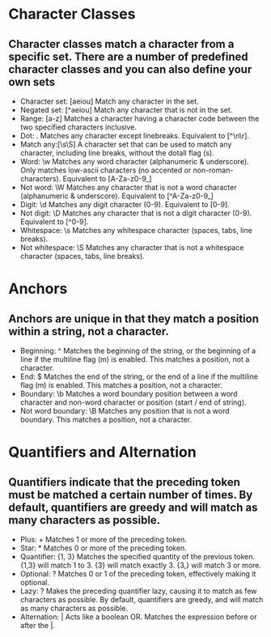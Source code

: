 # Character Classes

## Character classes match a character from a specific set. There are a number of predefined character classes and you can also define your own sets

- Character set: [aeiou] Match any character in the set.
- Negated set: [^aeiou] Match any character that is not in the set.
- Range: [a-z] Matches a character having a character code between the two specified characters inclusive.
- Dot: . Matches any character except linebreaks. Equivalent to [^\n\r].
- Match any:[\s\S]  A character set that can be used to match any character, including line breaks, without the dotall flag (s).
- Word: \w Matches any word character (alphanumeric & underscore). Only matches low-ascii characters (no accented or non-roman- characters). Equivalent to [A-Za-z0-9_]
- Not word: \W Matches any character that is not a word character (alphanumeric & underscore). Equivalent to [^A-Za-z0-9_]
- Digit: \d Matches any digit character (0-9). Equivalent to [0-9].
- Not digit: \D Matches any character that is not a digit character (0-9). Equivalent to [^0-9].
- Whitespace: \s Matches any whitespace character (spaces, tabs, line breaks).
- Not whitespace: \S Matches any character that is not a whitespace character (spaces, tabs, line breaks).

# Anchors

## Anchors are unique in that they match a position within a string, not a character.

- Beginning: ^ Matches the beginning of the string, or the beginning of a line if the multiline flag (m) is enabled. This matches a position, not a character.
- End: $ Matches the end of the string, or the end of a line if the multiline flag (m) is enabled. This matches a position, not a character.
- Boundary: \b Matches a word boundary position between a word character and non-word character or position (start / end of string).
- Not word boundary: \B Matches any position that is not a word boundary. This matches a position, not a character.

# Quantifiers and Alternation

## Quantifiers indicate that the preceding token must be matched a certain number of times. By default, quantifiers are greedy and will match as many characters as possible.

- Plus: + Matches 1 or more of the preceding token.
- Star: * Matches 0 or more of the preceding token.
- Quantifier: {1, 3} Matches the specified quantity of the previous token. {1,3} will match 1 to 3. {3} will match exactly 3. {3,} will match 3 or more.
- Optional: ? Matches 0 or 1 of the preceding token, effectively making it optional.
- Lazy: ? Makes the preceding quantifier lazy, causing it to match as few characters as possible. By default, quantifiers are greedy, and will match as many characters as possible.
- Alternation: |  Acts like a boolean OR. Matches the expression before or after the |.
